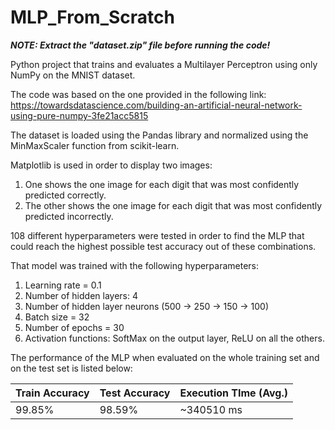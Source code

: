 # MLP_From_Scratch
***NOTE: Extract the "dataset.zip" file before running the code!***

Python project that trains and evaluates a Multilayer Perceptron using only NumPy on the MNIST dataset.

The code was based on the one provided in the following link: 
https://towardsdatascience.com/building-an-artificial-neural-network-using-pure-numpy-3fe21acc5815

The dataset is loaded using the Pandas library and normalized using the MinMaxScaler function from scikit-learn. 

Matplotlib is used in order to display two images:
1. One shows the one image for each digit that was most confidently predicted correctly.
2. The other shows the one image for each digit that was most confidently predicted incorrectly.

108 different hyperparameters were tested in order to find the MLP that could reach the highest possible test accuracy out of these combinations.

That model was trained with the following hyperparameters:
1. Learning rate = 0.1
2. Number of hidden layers: 4
3. Number of hidden layer neurons (500 -> 250 -> 150 -> 100)
4. Batch size = 32
5. Number of epochs = 30
6. Activation functions: SoftMax on the output layer, ReLU on all the others.



The performance of the MLP when evaluated on the whole training set and on the test set is listed below:

| Train Accuracy  | Test Accuracy | Execution TIme (Avg.) |
| ------------- | ------------- | -------------|
| 99.85% | 98.59% | ~340510 ms  |
